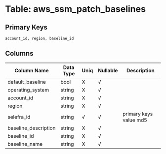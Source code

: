 # Table: aws_ssm_patch_baselines

## Primary Keys 

```
account_id, region, baseline_id
```


## Columns 

|  Column Name   |  Data Type  | Uniq | Nullable | Description | 
|  ----  | ----  | ----  | ----  | ---- | 
| default_baseline | bool | X | √ |  | 
| operating_system | string | X | √ |  | 
| account_id | string | X | √ |  | 
| region | string | X | √ |  | 
| selefra_id | string | √ | √ | primary keys value md5 | 
| baseline_description | string | X | √ |  | 
| baseline_id | string | X | √ |  | 
| baseline_name | string | X | √ |  | 


